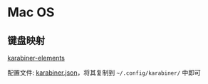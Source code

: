 # Mac OS

## 键盘映射

[karabiner-elements](https://karabiner-elements.pqrs.org/)

配置文件: [karabiner.json](./karabiner-elements/)，将其复制到 `~/.config/karabiner/` 中即可
